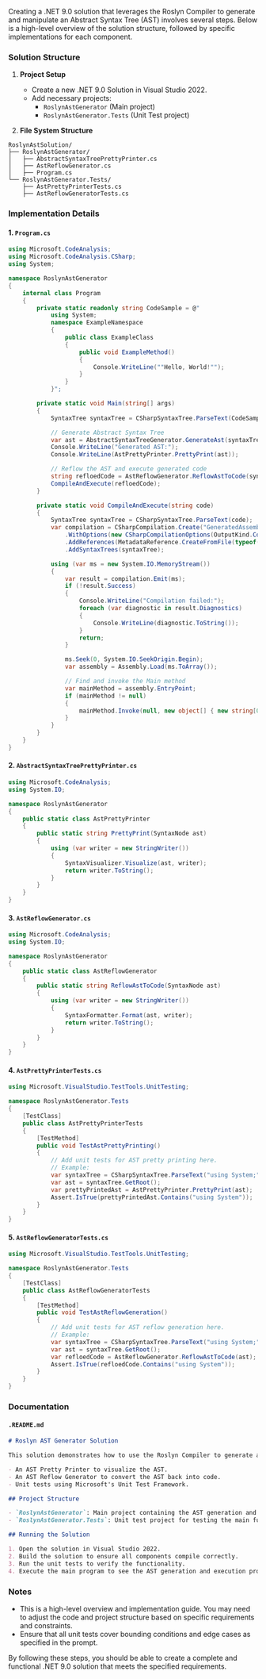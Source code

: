 ﻿Creating a .NET 9.0 solution that leverages the Roslyn Compiler to generate and manipulate an Abstract Syntax Tree (AST) involves several steps. Below is a high-level overview of the solution structure, followed by specific implementations for each component.

### Solution Structure

1. **Project Setup**
   - Create a new .NET 9.0 Solution in Visual Studio 2022.
   - Add necessary projects:
     - `RoslynAstGenerator` (Main project)
     - `RoslynAstGenerator.Tests` (Unit Test project)

2. **File System Structure**

```
RoslynAstSolution/
├── RoslynAstGenerator/
│   ├── AbstractSyntaxTreePrettyPrinter.cs
│   ├── AstReflowGenerator.cs
│   ├── Program.cs
└── RoslynAstGenerator.Tests/
    ├── AstPrettyPrinterTests.cs
    ├── AstReflowGeneratorTests.cs
```

### Implementation Details

#### 1. `Program.cs`

```csharp
using Microsoft.CodeAnalysis;
using Microsoft.CodeAnalysis.CSharp;
using System;

namespace RoslynAstGenerator
{
    internal class Program
    {
        private static readonly string CodeSample = @"
            using System;
            namespace ExampleNamespace
            {
                public class ExampleClass
                {
                    public void ExampleMethod()
                    {
                        Console.WriteLine(""Hello, World!"");
                    }
                }
            }";

        private static void Main(string[] args)
        {
            SyntaxTree syntaxTree = CSharpSyntaxTree.ParseText(CodeSample);

            // Generate Abstract Syntax Tree
            var ast = AbstractSyntaxTreeGenerator.GenerateAst(syntaxTree);
            Console.WriteLine("Generated AST:");
            Console.WriteLine(AstPrettyPrinter.PrettyPrint(ast));

            // Reflow the AST and execute generated code
            string refloedCode = AstReflowGenerator.ReflowAstToCode(syntaxTree.Root);
            CompileAndExecute(refloedCode);
        }

        private static void CompileAndExecute(string code)
        {
            SyntaxTree syntaxTree = CSharpSyntaxTree.ParseText(code);
            var compilation = CSharpCompilation.Create("GeneratedAssembly")
                .WithOptions(new CSharpCompilationOptions(OutputKind.ConsoleApplication))
                .AddReferences(MetadataReference.CreateFromFile(typeof(object).Assembly.Location))
                .AddSyntaxTrees(syntaxTree);

            using (var ms = new System.IO.MemoryStream())
            {
                var result = compilation.Emit(ms);
                if (!result.Success)
                {
                    Console.WriteLine("Compilation failed:");
                    foreach (var diagnostic in result.Diagnostics)
                    {
                        Console.WriteLine(diagnostic.ToString());
                    }
                    return;
                }

                ms.Seek(0, System.IO.SeekOrigin.Begin);
                var assembly = Assembly.Load(ms.ToArray());

                // Find and invoke the Main method
                var mainMethod = assembly.EntryPoint;
                if (mainMethod != null)
                {
                    mainMethod.Invoke(null, new object[] { new string[0] });
                }
            }
        }
    }
}
```

#### 2. `AbstractSyntaxTreePrettyPrinter.cs`

```csharp
using Microsoft.CodeAnalysis;
using System.IO;

namespace RoslynAstGenerator
{
    public static class AstPrettyPrinter
    {
        public static string PrettyPrint(SyntaxNode ast)
        {
            using (var writer = new StringWriter())
            {
                SyntaxVisualizer.Visualize(ast, writer);
                return writer.ToString();
            }
        }
    }
}
```

#### 3. `AstReflowGenerator.cs`

```csharp
using Microsoft.CodeAnalysis;
using System.IO;

namespace RoslynAstGenerator
{
    public static class AstReflowGenerator
    {
        public static string ReflowAstToCode(SyntaxNode ast)
        {
            using (var writer = new StringWriter())
            {
                SyntaxFormatter.Format(ast, writer);
                return writer.ToString();
            }
        }
    }
}
```

#### 4. `AstPrettyPrinterTests.cs`

```csharp
using Microsoft.VisualStudio.TestTools.UnitTesting;

namespace RoslynAstGenerator.Tests
{
    [TestClass]
    public class AstPrettyPrinterTests
    {
        [TestMethod]
        public void TestAstPrettyPrinting()
        {
            // Add unit tests for AST pretty printing here.
            // Example:
            var syntaxTree = CSharpSyntaxTree.ParseText("using System;");
            var ast = syntaxTree.GetRoot();
            var prettyPrintedAst = AstPrettyPrinter.PrettyPrint(ast);
            Assert.IsTrue(prettyPrintedAst.Contains("using System"));
        }
    }
}
```

#### 5. `AstReflowGeneratorTests.cs`

```csharp
using Microsoft.VisualStudio.TestTools.UnitTesting;

namespace RoslynAstGenerator.Tests
{
    [TestClass]
    public class AstReflowGeneratorTests
    {
        [TestMethod]
        public void TestAstReflowGeneration()
        {
            // Add unit tests for AST reflow generation here.
            // Example:
            var syntaxTree = CSharpSyntaxTree.ParseText("using System;");
            var ast = syntaxTree.GetRoot();
            var refloedCode = AstReflowGenerator.ReflowAstToCode(ast);
            Assert.IsTrue(refloedCode.Contains("using System"));
        }
    }
}
```

### Documentation

#### `.README.md`

```markdown
# Roslyn AST Generator Solution

This solution demonstrates how to use the Roslyn Compiler to generate and manipulate an Abstract Syntax Tree (AST) in C#. It includes:

- An AST Pretty Printer to visualize the AST.
- An AST Reflow Generator to convert the AST back into code.
- Unit tests using Microsoft's Unit Test Framework.

## Project Structure

- `RoslynAstGenerator`: Main project containing the AST generation and manipulation logic.
- `RoslynAstGenerator.Tests`: Unit test project for testing the main functionality.

## Running the Solution

1. Open the solution in Visual Studio 2022.
2. Build the solution to ensure all components compile correctly.
3. Run the unit tests to verify the functionality.
4. Execute the main program to see the AST generation and execution process.
```

### Notes

- This is a high-level overview and implementation guide. You may need to adjust the code and project structure based on specific requirements and constraints.
- Ensure that all unit tests cover bounding conditions and edge cases as specified in the prompt.

By following these steps, you should be able to create a complete and functional .NET 9.0 solution that meets the specified requirements.